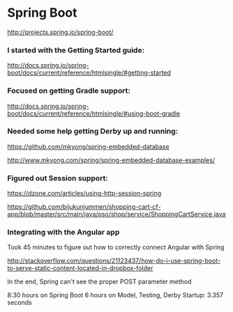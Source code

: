 # Spring Boot

http://projects.spring.io/spring-boot/

### I started with the Getting Started guide:

http://docs.spring.io/spring-boot/docs/current/reference/htmlsingle/#getting-started

### Focused on getting Gradle support:

http://docs.spring.io/spring-boot/docs/current/reference/htmlsingle/#using-boot-gradle

### Needed some help getting Derby up and running:

https://github.com/mkyong/spring-embedded-database

http://www.mkyong.com/spring/spring-embedded-database-examples/

### Figured out Session support:

https://dzone.com/articles/using-http-session-spring

https://github.com/bijukunjummen/shopping-cart-cf-app/blob/master/src/main/java/pso/shop/service/ShoppingCartService.java

### Integrating with the Angular app

Took 45 minutes to figure out how to correctly connect Angular with Spring
 
http://stackoverflow.com/questions/21123437/how-do-i-use-spring-boot-to-serve-static-content-located-in-dropbox-folder

In the end, Spring can't see the proper POST parameter method


8:30 hours on Spring Boot
6 hours on Model, Testing, Derby
Startup: 3.357 seconds
